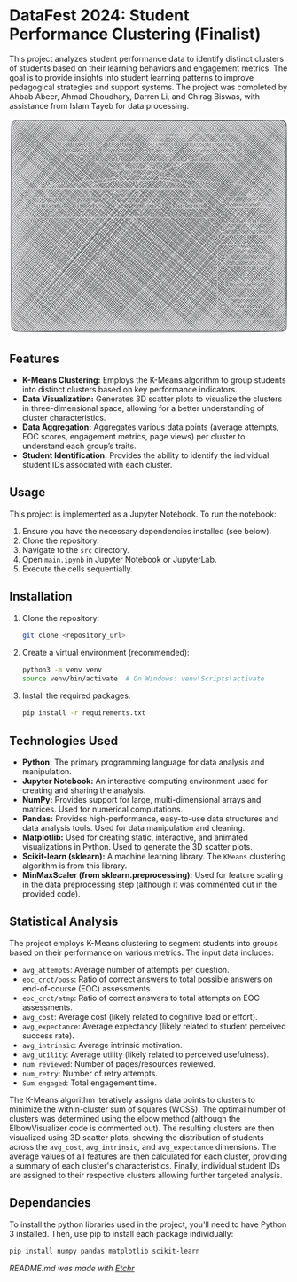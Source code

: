 # DataFest 2024: Student Performance Clustering (Finalist)
This project analyzes student performance data to identify distinct clusters of students based on their learning behaviors and engagement metrics.  The goal is to provide insights into student learning patterns to improve pedagogical strategies and support systems. The project was completed by Ahbab Abeer, Ahmad Choudhary, Darren Li, and Chirag Biswas, with assistance from Islam Tayeb for data processing.


<div align="center">
<img src="https://github.com/2Ahmad5/DataFest-2024/blob/main/data/image-1739221194746.png?raw=true" alt="image-1739221194746.png" />
</div>


## Features
* **K-Means Clustering:** Employs the K-Means algorithm to group students into distinct clusters based on key performance indicators.
* **Data Visualization:** Generates 3D scatter plots to visualize the clusters in three-dimensional space, allowing for a better understanding of cluster characteristics.
* **Data Aggregation:** Aggregates various data points (average attempts, EOC scores, engagement metrics, page views) per cluster to understand each group’s traits.
* **Student Identification:**  Provides the ability to identify the individual student IDs associated with each cluster.

## Usage
This project is implemented as a Jupyter Notebook.  To run the notebook:

1. Ensure you have the necessary dependencies installed (see below).
2. Clone the repository.
3. Navigate to the `src` directory.
4. Open `main.ipynb` in Jupyter Notebook or JupyterLab.
5. Execute the cells sequentially.

## Installation
1.  Clone the repository:
    ```bash
    git clone <repository_url>
    ```
2.  Create a virtual environment (recommended):
    ```bash
    python3 -m venv venv
    source venv/bin/activate  # On Windows: venv\Scripts\activate
    ```
3. Install the required packages:
    ```bash
    pip install -r requirements.txt
    ```

## Technologies Used
* **Python:** The primary programming language for data analysis and manipulation.
* **Jupyter Notebook:** An interactive computing environment used for creating and sharing the analysis.
* **NumPy:**  Provides support for large, multi-dimensional arrays and matrices.  Used for numerical computations.
* **Pandas:** Provides high-performance, easy-to-use data structures and data analysis tools. Used for data manipulation and cleaning.
* **Matplotlib:** Used for creating static, interactive, and animated visualizations in Python. Used to generate the 3D scatter plots.
* **Scikit-learn (sklearn):** A machine learning library.  The `KMeans` clustering algorithm is from this library.
* **MinMaxScaler (from sklearn.preprocessing):** Used for feature scaling in the data preprocessing step (although it was commented out in the provided code).

## Statistical Analysis
The project employs K-Means clustering to segment students into groups based on their performance on various metrics.  The input data includes:

* `avg_attempts`: Average number of attempts per question.
* `eoc_crct/poss`: Ratio of correct answers to total possible answers on end-of-course (EOC) assessments.
* `eoc_crct/atmp`: Ratio of correct answers to total attempts on EOC assessments.
* `avg_cost`: Average cost (likely related to cognitive load or effort).
* `avg_expectance`: Average expectancy (likely related to student perceived success rate).
* `avg_intrinsic`: Average intrinsic motivation.
* `avg_utility`: Average utility (likely related to perceived usefulness).
* `num_reviewed`: Number of pages/resources reviewed.
* `num_retry`: Number of retry attempts.
* `Sum engaged`: Total engagement time.


The K-Means algorithm iteratively assigns data points to clusters to minimize the within-cluster sum of squares (WCSS). The optimal number of clusters was determined using the elbow method (although the ElbowVisualizer code is commented out).  The resulting clusters are then visualized using 3D scatter plots, showing the distribution of students across the `avg_cost`, `avg_intrinsic`, and `avg_expectance` dimensions.  The average values of all features are then calculated for each cluster, providing a summary of each cluster's characteristics. Finally, individual student IDs are assigned to their respective clusters allowing further targeted analysis.

## Dependancies
To install the python libraries used in the project, you'll need to have Python 3 installed.  Then, use pip to install each package individually:

```bash
pip install numpy pandas matplotlib scikit-learn
```

*README.md was made with [Etchr](https://etchr.dev)*
